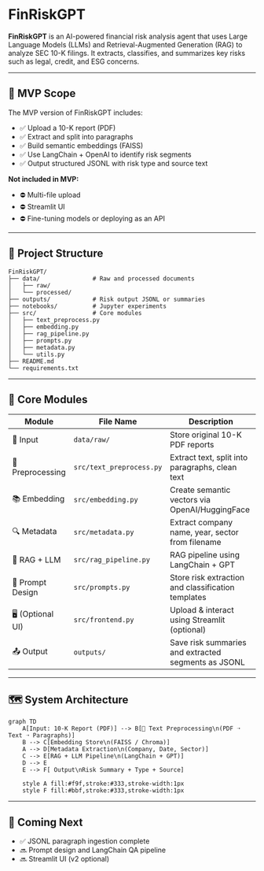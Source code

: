 
# FinRiskGPT

**FinRiskGPT** is an AI-powered financial risk analysis agent that uses Large Language Models (LLMs) and Retrieval-Augmented Generation (RAG) to analyze SEC 10-K filings. It extracts, classifies, and summarizes key risks such as legal, credit, and ESG concerns.

---

## 🚀 MVP Scope

The MVP version of FinRiskGPT includes:

- ✅ Upload a 10-K report (PDF)
- ✅ Extract and split into paragraphs
- ✅ Build semantic embeddings (FAISS)
- ✅ Use LangChain + OpenAI to identify risk segments
- ✅ Output structured JSONL with risk type and source text

**Not included in MVP:**
- ⛔ Multi-file upload
- ⛔ Streamlit UI
- ⛔ Fine-tuning models or deploying as an API

---

## 🧱 Project Structure

```
FinRiskGPT/
├── data/               # Raw and processed documents
│   ├── raw/
│   └── processed/
├── outputs/            # Risk output JSONL or summaries
├── notebooks/          # Jupyter experiments
├── src/                # Core modules
│   ├── text_preprocess.py
│   ├── embedding.py
│   ├── rag_pipeline.py
│   ├── prompts.py
│   ├── metadata.py
│   └── utils.py
├── README.md
└── requirements.txt
```

---

## 🔧 Core Modules

| Module            | File Name              | Description                                           |
|-------------------|------------------------|-------------------------------------------------------|
| 📄 Input          | `data/raw/`            | Store original 10-K PDF reports                      |
| 🧹 Preprocessing  | `src/text_preprocess.py` | Extract text, split into paragraphs, clean text     |
| 📚 Embedding      | `src/embedding.py`     | Create semantic vectors via OpenAI/HuggingFace      |
| 🔍 Metadata       | `src/metadata.py`      | Extract company name, year, sector from filename     |
| 🤖 RAG + LLM      | `src/rag_pipeline.py`  | RAG pipeline using LangChain + GPT                   |
| 🧪 Prompt Design  | `src/prompts.py`       | Store risk extraction and classification templates   |
| 🖥️ (Optional UI) | `src/frontend.py`      | Upload & interact using Streamlit (optional)         |
| 📤 Output         | `outputs/`             | Save risk summaries and extracted segments as JSONL  |

---

## 🗺️ System Architecture

```mermaid
graph TD
    A[Input: 10-K Report (PDF)] --> B[🧹 Text Preprocessing\n(PDF ➝ Text ➝ Paragraphs)]
    B --> C[Embedding Store\n(FAISS / Chroma)]
    A --> D[Metadata Extraction\n(Company, Date, Sector)]
    C --> E[RAG + LLM Pipeline\n(LangChain + GPT)]
    D --> E
    E --> F[ Output\nRisk Summary + Type + Source]

    style A fill:#f9f,stroke:#333,stroke-width:1px
    style F fill:#bbf,stroke:#333,stroke-width:1px
```

---

## 📌 Coming Next

- ✅ JSONL paragraph ingestion complete
- 🔜 Prompt design and LangChain QA pipeline
- 🔜 Streamlit UI (v2 optional)

